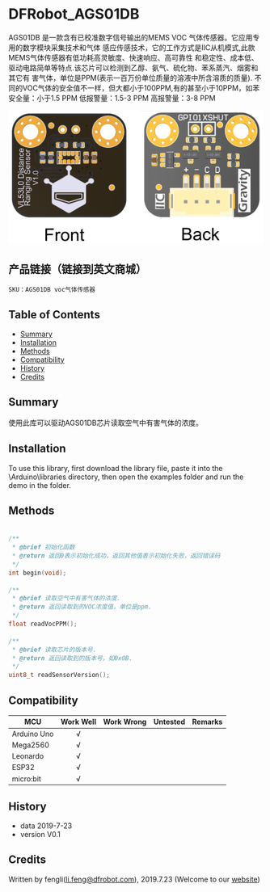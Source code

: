 # DFRobot_AGS01DB
AGS01DB 是一款含有已校准数字信号输出的MEMS VOC 气体传感器。它应用专用的数字模块采集技术和气体
感应传感技术，它的工作方式是IIC从机模式,此款MEMS气体传感器有低功耗高灵敏度、快速响应、高可靠性
和稳定性、成本低、驱动电路简单等特点.该芯片可以检测到乙醇、氨气、硫化物、苯系蒸汽、烟雾和其它有
害气体，单位是PPM(表示一百万份单位质量的溶液中所含溶质的质量).
不同的VOC气体的安全值不一样，但大都小于100PPM,有的甚至小于10PPM，如苯
安全量：小于1.5 PPM
低报警量：1.5-3 PPM
高报警量：3-8 PPM
 
![正反面svg效果图](https://github.com/ouki-wang/DFRobot_Sensor/raw/master/resources/images/SEN0245svg1.png)


## 产品链接（链接到英文商城）
    SKU：AGS01DB voc气体传感器
   
## Table of Contents

* [Summary](#summary)
* [Installation](#installation)
* [Methods](#methods)
* [Compatibility](#compatibility)
* [History](#history)
* [Credits](#credits)

## Summary

  使用此库可以驱动AGS01DB芯片读取空气中有害气体的浓度。

## Installation

To use this library, first download the library file, paste it into the \Arduino\libraries directory, then open the examples folder and run the demo in the folder.

## Methods

```C++
    
/**
 * @brief 初始化函数
 * @return 返回0表示初始化成功，返回其他值表示初始化失败，返回错误码
 */
int begin(void);
    
/**
 * @brief 读取空气中有害气体的浓度.
 * @return 返回读取到的VOC浓度值，单位是ppm.
 */
float readVocPPM();
    
/**
 * @brief 读取芯片的版本号.
 * @return 返回读取到的版本号，如0x0B.
 */
uint8_t readSensorVersion();
```

## Compatibility

MCU                | Work Well    | Work Wrong   | Untested    | Remarks
------------------ | :----------: | :----------: | :---------: | -----
Arduino Uno        |      √       |              |             | 
Mega2560        |      √       |              |             | 
Leonardo        |      √       |              |             | 
ESP32        |      √       |              |             | 
micro:bit        |      √       |              |             | 


## History

- data 2019-7-23
- version V0.1


## Credits

Written by fengli(li.feng@dfrobot.com), 2019.7.23 (Welcome to our [website](https://www.dfrobot.com/))






